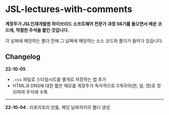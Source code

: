 # JSL-lectures-with-comments

**계정주가 JSL인재개발원 하이브리드 소프트웨어 전문가 과정 56기를 들으면서 배운 코드에, 적절한 주석을 붙인 것입니다.**


각 날짜에 해당하는 폴더 안에 그 날짜에 해당하는 소스 코드와 폴더가 들어가 있습니다.

## Changelog

**22-10-05** 
- `.css` 파일로 스타일시트를 별개로 저장하는 법 추가
- HTML과 DNS에 대한 짧은 메모를 계정주가 독자적으로 3개국어(한, 일, 영)로 정리하여 주석에 수록
___
**22-10-04** : 리포지토리 만듦, 해당 날짜까지의 폴더 생성
